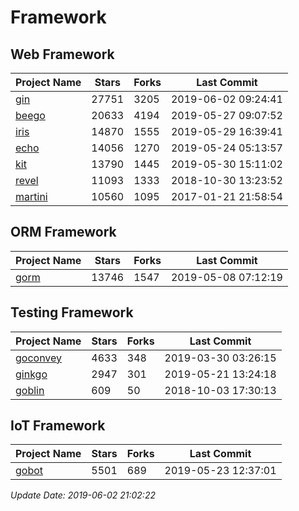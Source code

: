 # Framework

## Web Framework

| Project Name | Stars | Forks | Last Commit |
| ------------ | ----- | ----- | ----------- |
| [gin](https://github.com/gin-gonic/gin) | 27751 | 3205 | 2019-06-02 09:24:41 |
| [beego](https://github.com/astaxie/beego) | 20633 | 4194 | 2019-05-27 09:07:52 |
| [iris](https://github.com/kataras/iris) | 14870 | 1555 | 2019-05-29 16:39:41 |
| [echo](https://github.com/labstack/echo) | 14056 | 1270 | 2019-05-24 05:13:57 |
| [kit](https://github.com/go-kit/kit) | 13790 | 1445 | 2019-05-30 15:11:02 |
| [revel](https://github.com/revel/revel) | 11093 | 1333 | 2018-10-30 13:23:52 |
| [martini](https://github.com/go-martini/martini) | 10560 | 1095 | 2017-01-21 21:58:54 |

## ORM Framework

| Project Name | Stars | Forks | Last Commit |
| ------------ | ----- | ----- | ----------- |
| [gorm](https://github.com/jinzhu/gorm) | 13746 | 1547 | 2019-05-08 07:12:19 |

## Testing Framework

| Project Name | Stars | Forks | Last Commit |
| ------------ | ----- | ----- | ----------- |
| [goconvey](https://github.com/smartystreets/goconvey) | 4633 | 348 | 2019-03-30 03:26:15 |
| [ginkgo](https://github.com/onsi/ginkgo) | 2947 | 301 | 2019-05-21 13:24:18 |
| [goblin](https://github.com/franela/goblin) | 609 | 50 | 2018-10-03 17:30:13 |

## IoT Framework

| Project Name | Stars | Forks | Last Commit |
| ------------ | ----- | ----- | ----------- |
| [gobot](https://github.com/hybridgroup/gobot) | 5501 | 689 | 2019-05-23 12:37:01 |

*Update Date: 2019-06-02 21:02:22*